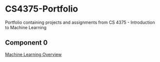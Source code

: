 # CS4375-Portfolio
 Portfolio containing projects and assignments from CS 4375 - Introduction to Machine Learning

## Component 0  
 [Machine Learning Overview](component0/ml_overview.pdf)
